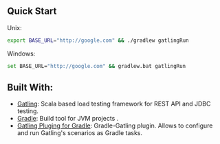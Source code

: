 ## Quick Start

Unix:
```sh
export BASE_URL="http://google.com" && ./gradlew gatlingRun
```

Windows:
```bash
set BASE_URL="http://google.com" && gradlew.bat gatlingRun
```

## Built With:
- [Gatling](http://gatling.io/): Scala based load testing framework for REST API and JDBC testing.
- [Gradle](https://gradle.org): Build tool for JVM projects .
- [Gatling Pluging for Gradle](https://github.com/lkishalmi/gradle-gatling-plugin): Gradle-Gatling plugin. Allows to configure and run Gatling's scenarios as Gradle tasks.

